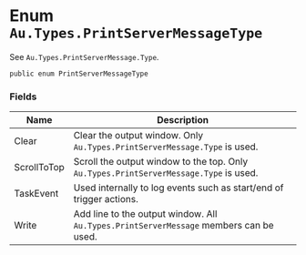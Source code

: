 # Enum `Au.Types.PrintServerMessageType`

See `Au.Types.PrintServerMessage.Type`.

```
public enum PrintServerMessageType
```

### Fields

| Name | Description |
| --- | --- |
| Clear | Clear the output window. Only `Au.Types.PrintServerMessage.Type` is used. |
| ScrollToTop | Scroll the output window to the top. Only `Au.Types.PrintServerMessage.Type` is used. |
| TaskEvent | Used internally to log events such as start/end of trigger actions. |
| Write | Add line to the output window. All `Au.Types.PrintServerMessage` members can be used. |